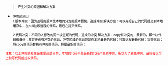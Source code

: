 > <font color=black size=1.5>产生冲突的原因和解决方案</font>
* <font color=black size=1.5>冲突的原因  
    1.版本冲突：因为远程的版本比本地的分支的版本要快，造成冲突
      解决方案：可以先把自己的代码提交到本地缓存中，在pull拉取远程的代码，最后在提交代码。
    
    2.代码冲突：不同的人修改的同一块区域的代码，造成的冲突
      解决方案：copy有冲突的，最新的，那一块代码做备份；放弃更改有冲突的代码，冲突区域的代码将是你本地最新的代码；拉取远程最新代码；提交代码；将copy的代码替换有冲突的代码，将是最新的代码；
</font>
<font color="red" size=1.5>
    注意：以上冲突的发生最主要还是当前，本地的代码不是最新的代码产生的冲突，所以为了避免冲突，最好每天早上和写代码前拉取代码。
</font>
